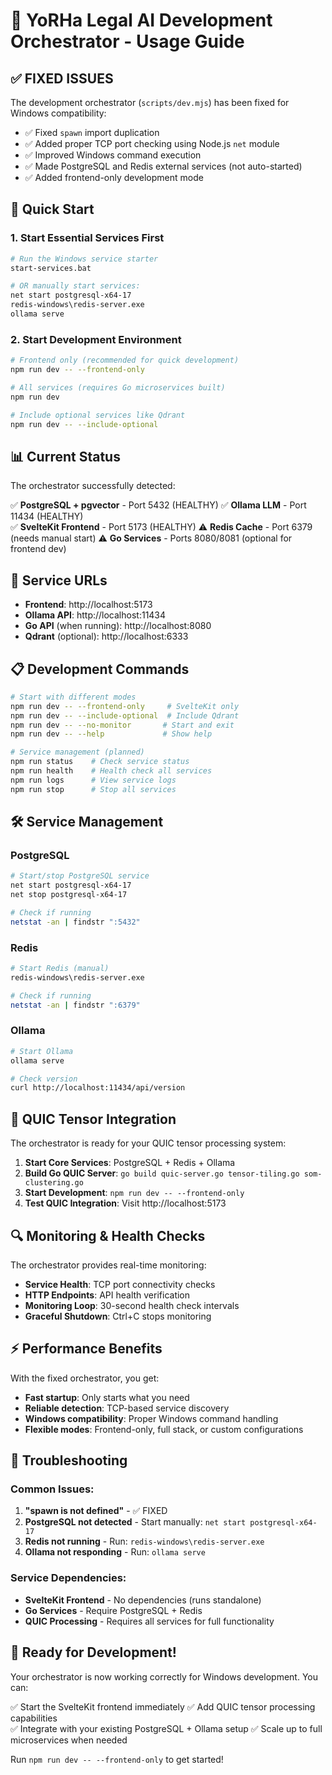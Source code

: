 # 🤖 YoRHa Legal AI Development Orchestrator - Usage Guide

## ✅ **FIXED ISSUES**

The development orchestrator (`scripts/dev.mjs`) has been fixed for Windows compatibility:

- ✅ Fixed `spawn` import duplication 
- ✅ Added proper TCP port checking using Node.js `net` module
- ✅ Improved Windows command execution
- ✅ Made PostgreSQL and Redis external services (not auto-started)
- ✅ Added frontend-only development mode

## 🚀 **Quick Start**

### 1. Start Essential Services First
```bash
# Run the Windows service starter
start-services.bat

# OR manually start services:
net start postgresql-x64-17
redis-windows\redis-server.exe
ollama serve
```

### 2. Start Development Environment
```bash
# Frontend only (recommended for quick development)
npm run dev -- --frontend-only

# All services (requires Go microservices built)
npm run dev

# Include optional services like Qdrant
npm run dev -- --include-optional
```

## 📊 **Current Status**

The orchestrator successfully detected:

✅ **PostgreSQL + pgvector** - Port 5432 (HEALTHY)
✅ **Ollama LLM** - Port 11434 (HEALTHY)  
✅ **SvelteKit Frontend** - Port 5173 (HEALTHY)
⚠️ **Redis Cache** - Port 6379 (needs manual start)
⚠️ **Go Services** - Ports 8080/8081 (optional for frontend dev)

## 🔧 **Service URLs**

- **Frontend**: http://localhost:5173
- **Ollama API**: http://localhost:11434
- **Go API** (when running): http://localhost:8080
- **Qdrant** (optional): http://localhost:6333

## 📋 **Development Commands**

```bash
# Start with different modes
npm run dev -- --frontend-only     # SvelteKit only
npm run dev -- --include-optional  # Include Qdrant
npm run dev -- --no-monitor       # Start and exit
npm run dev -- --help             # Show help

# Service management (planned)
npm run status    # Check service status
npm run health    # Health check all services  
npm run logs      # View service logs
npm run stop      # Stop all services
```

## 🛠️ **Service Management**

### PostgreSQL
```bash
# Start/stop PostgreSQL service
net start postgresql-x64-17
net stop postgresql-x64-17

# Check if running
netstat -an | findstr ":5432"
```

### Redis  
```bash
# Start Redis (manual)
redis-windows\redis-server.exe

# Check if running
netstat -an | findstr ":6379"
```

### Ollama
```bash
# Start Ollama
ollama serve

# Check version
curl http://localhost:11434/api/version
```

## 🎯 **QUIC Tensor Integration**

The orchestrator is ready for your QUIC tensor processing system:

1. **Start Core Services**: PostgreSQL + Redis + Ollama
2. **Build Go QUIC Server**: `go build quic-server.go tensor-tiling.go som-clustering.go`
3. **Start Development**: `npm run dev -- --frontend-only`
4. **Test QUIC Integration**: Visit http://localhost:5173

## 🔍 **Monitoring & Health Checks**

The orchestrator provides real-time monitoring:

- **Service Health**: TCP port connectivity checks
- **HTTP Endpoints**: API health verification  
- **Monitoring Loop**: 30-second health check intervals
- **Graceful Shutdown**: Ctrl+C stops monitoring

## ⚡ **Performance Benefits**

With the fixed orchestrator, you get:

- **Fast startup**: Only starts what you need
- **Reliable detection**: TCP-based service discovery
- **Windows compatibility**: Proper Windows command handling
- **Flexible modes**: Frontend-only, full stack, or custom configurations

## 🚨 **Troubleshooting**

### Common Issues:

1. **"spawn is not defined"** - ✅ FIXED
2. **PostgreSQL not detected** - Start manually: `net start postgresql-x64-17`
3. **Redis not running** - Run: `redis-windows\redis-server.exe`
4. **Ollama not responding** - Run: `ollama serve`

### Service Dependencies:
- **SvelteKit Frontend** - No dependencies (runs standalone)
- **Go Services** - Require PostgreSQL + Redis
- **QUIC Processing** - Requires all services for full functionality

## 🎉 **Ready for Development!**

Your orchestrator is now working correctly for Windows development. You can:

✅ Start the SvelteKit frontend immediately
✅ Add QUIC tensor processing capabilities  
✅ Integrate with your existing PostgreSQL + Ollama setup
✅ Scale up to full microservices when needed

Run `npm run dev -- --frontend-only` to get started!